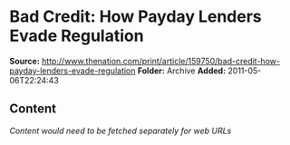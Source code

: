 # Bad Credit: How Payday Lenders Evade Regulation

**Source:** http://www.thenation.com/print/article/159750/bad-credit-how-payday-lenders-evade-regulation
**Folder:** Archive
**Added:** 2011-05-06T22:24:43




## Content
*Content would need to be fetched separately for web URLs*
